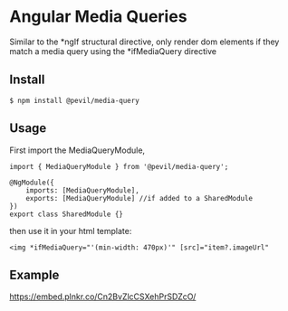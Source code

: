 # Angular Media Queries

Similar to the *ngIf structural directive, only render dom elements if they match a media query using the *ifMediaQuery directive

## Install

`$ npm install @pevil/media-query`

## Usage

First import the MediaQueryModule,

```
import { MediaQueryModule } from '@pevil/media-query';

@NgModule({
    imports: [MediaQueryModule],
    exports: [MediaQueryModule] //if added to a SharedModule
})
export class SharedModule {}
```

then use it in your html template:

```
<img *ifMediaQuery="'(min-width: 470px)'" [src]="item?.imageUrl"
```

## Example

https://embed.plnkr.co/Cn2BvZlcCSXehPrSDZcO/





